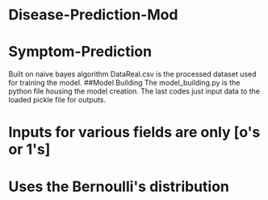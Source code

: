 # Disease-Prediction-Mod
# Symptom-Prediction
Built on naive bayes algorithm
DataReal.csv is the processed dataset used for training the model.
##Model Building 
The model_building.py is the python file housing the model creation. The last codes just input data to the loaded pickle file for outputs.
# Inputs for various fields are only [o's or 1's]
# Uses the Bernoulli's distribution
